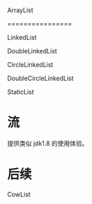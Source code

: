 ArrayList

================

LinkedList

DoubleLinkedList

CircleLinkedList

DoubleCircleLinkedList

StaticList

# 流

提供类似 jdk1.8 的使用体验。

# 后续

CowList